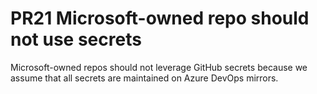 # PR21 Microsoft-owned repo should not use secrets

Microsoft-owned repos should not leverage GitHub secrets because we assume that
all secrets are maintained on Azure DevOps mirrors.
